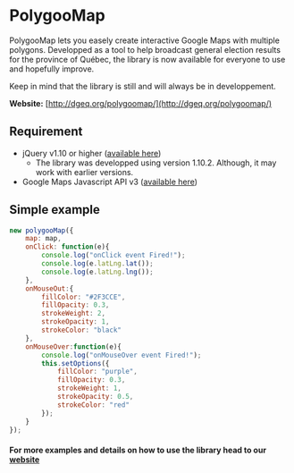 PolygooMap
=========

PolygooMap lets you easely create interactive Google Maps with multiple polygons. Developped as a tool to help broadcast general election results for the province of Québec, the library is now available for everyone to use and hopefully improve.

Keep in mind that the library is still and will always be in developpement.

**Website:** [http://dgeq.org/polygoomap/](http://dgeq.org/polygoomap/)

Requirement
---------

* jQuery v1.10 or higher ([available here](https://developers.google.com/speed/libraries/devguide#jquery))
  * The library was developped using version 1.10.2. Although, it may work with earlier versions.
* Google Maps Javascript API v3 ([available here](https://developers.google.com/maps/documentation/javascript/))

Simple example
---------

```javascript
new polygooMap({
	map: map,
	onClick: function(e){
		console.log("onClick event Fired!");
		console.log(e.latLng.lat());
		console.log(e.latLng.lng());
	},
	onMouseOut:{
		fillColor: "#2F3CCE",
		fillOpacity: 0.3,
		strokeWeight: 2,
		strokeOpacity: 1,
		strokeColor: "black"
	},
	onMouseOver:function(e){
		console.log("onMouseOver event Fired!");
		this.setOptions({
			fillColor: "purple",
			fillOpacity: 0.3,
			strokeWeight: 1,
			strokeOpacity: 0.5,
			strokeColor: "red"
		});
	}
});
```

#### For more examples and details on how to use the library head to our [website](http://dgeq.org/polygoomap/)